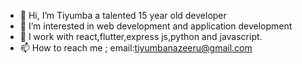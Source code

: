 - 👋 Hi, I’m Tiyumba a talented 15 year old developer
- 👀 I’m interested in web development and application development
- 🌱 I work with  react,flutter,express js,python and javascript.
- 📫 How to reach me ; email:tiyumbanazeeru@gmail.com

<!---
Tiyu-tech/Tiyu-tech is a ✨ special ✨ repository because its `README.md` (this file) appears on your GitHub profile.
You can click the Preview link to take a look at your changes.
--->
